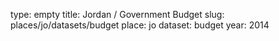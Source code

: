 type: empty
title: Jordan / Government Budget
slug: places/jo/datasets/budget
place: jo
dataset: budget
year: 2014
